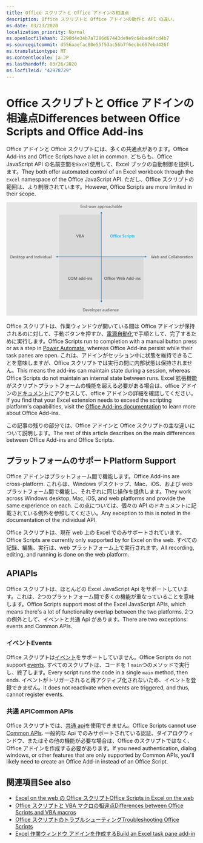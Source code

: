 ```yaml
---
title: Office スクリプトと Office アドインの相違点
description: Office スクリプトと Office アドインの動作と API の違い。
ms.date: 03/23/2020
localization_priority: Normal
ms.openlocfilehash: 2290d4e34b7a7286d67443de9e9c64bad4fcd4b7
ms.sourcegitcommit: d556aaefac80e55f53ac56b7f6ecbc657ebd426f
ms.translationtype: MT
ms.contentlocale: ja-JP
ms.lasthandoff: 03/26/2020
ms.locfileid: "42978729"
---
```

# <a name="differences-between-office-scripts-and-office-add-ins"></a><span data-ttu-id="43faf-103">Office スクリプトと Office アドインの相違点</span><span class="sxs-lookup"><span data-stu-id="43faf-103">Differences between Office Scripts and Office Add-ins</span></span>

<span data-ttu-id="43faf-104">Office アドインと Office スクリプトには、多くの共通点があります。</span><span class="sxs-lookup"><span data-stu-id="43faf-104">Office Add-ins and Office Scripts have a lot in common.</span></span> <span data-ttu-id="43faf-105">どちらも、Office JavaScript API の名前空間を`Excel`使用して、Excel ブックの自動制御を提供します。</span><span class="sxs-lookup"><span data-stu-id="43faf-105">They both offer automated control of an Excel workbook through the `Excel` namespace of the Office JavaScript API.</span></span> <span data-ttu-id="43faf-106">ただし、Office スクリプトの範囲は、より制限されています。</span><span class="sxs-lookup"><span data-stu-id="43faf-106">However, Office Scripts are more limited in their scope.</span></span>

![さまざまな Office 機能拡張ソリューションのフォーカス領域を示す4つの領域の図。](../images/office-programmability-diagram.png)

<span data-ttu-id="43faf-109">Office スクリプトは、作業ウィンドウが開いている間は Office アドインが保持されるのに対して、手動ボタンを押すか、[電源自動化](https://flow.microsoft.com/)で手順として、完了するために実行します。</span><span class="sxs-lookup"><span data-stu-id="43faf-109">Office Scripts run to completion with a manual button press or as a step in [Power Automate](https://flow.microsoft.com/), whereas Office Add-ins persist while their task panes are open.</span></span> <span data-ttu-id="43faf-110">これは、アドインがセッション中に状態を維持できることを意味しますが、Office スクリプトでは実行の間に内部状態は保持されません。</span><span class="sxs-lookup"><span data-stu-id="43faf-110">This means the add-ins can maintain state during a session, whereas Office Scripts do not maintain an internal state between runs.</span></span> <span data-ttu-id="43faf-111">Excel 拡張機能がスクリプトプラットフォームの機能を超える必要がある場合は、office アドインの[ドキュメント](/office/dev/add-ins)にアクセスして、office アドインの詳細を確認してください。</span><span class="sxs-lookup"><span data-stu-id="43faf-111">If you find that your Excel extension needs to exceed the scripting platform's capabilities, visit the [Office Add-ins documentation](/office/dev/add-ins) to learn more about Office Add-ins.</span></span>

<span data-ttu-id="43faf-112">この記事の残りの部分では、Office アドインと Office スクリプトの主な違いについて説明します。</span><span class="sxs-lookup"><span data-stu-id="43faf-112">The rest of this article describes on the main differences between Office Add-ins and Office Scripts.</span></span>

## <a name="platform-support"></a><span data-ttu-id="43faf-113">プラットフォームのサポート</span><span class="sxs-lookup"><span data-stu-id="43faf-113">Platform Support</span></span>

<span data-ttu-id="43faf-114">Office アドインはプラットフォーム間で機能します。</span><span class="sxs-lookup"><span data-stu-id="43faf-114">Office Add-ins are cross-platform.</span></span> <span data-ttu-id="43faf-115">これらは、Windows デスクトップ、Mac、iOS、および web プラットフォーム間で機能し、それぞれに同じ操作を提供します。</span><span class="sxs-lookup"><span data-stu-id="43faf-115">They work across Windows desktop, Mac, iOS, and web platforms and provide the same experience on each.</span></span> <span data-ttu-id="43faf-116">この点については、個々の API のドキュメントに記載されている例外を参照してください。</span><span class="sxs-lookup"><span data-stu-id="43faf-116">Any exception to this is noted in the documentation of the individual API.</span></span>

<span data-ttu-id="43faf-117">Office スクリプトは、現在 web 上の Excel でのみサポートされています。</span><span class="sxs-lookup"><span data-stu-id="43faf-117">Office Scripts are currently only supported by for Excel on the web.</span></span> <span data-ttu-id="43faf-118">すべての記録、編集、実行は、web プラットフォーム上で実行されます。</span><span class="sxs-lookup"><span data-stu-id="43faf-118">All recording, editing, and running is done on the web platform.</span></span>

## <a name="apis"></a><span data-ttu-id="43faf-119">API</span><span class="sxs-lookup"><span data-stu-id="43faf-119">APIs</span></span>

<span data-ttu-id="43faf-120">Office スクリプトは、ほとんどの Excel JavaScript Api をサポートしています。これは、2つのプラットフォーム間で多くの機能が重なっていることを意味します。</span><span class="sxs-lookup"><span data-stu-id="43faf-120">Office Scripts support most of the Excel JavaScript APIs, which means there's  a lot of functionality overlap between the two platforms.</span></span> <span data-ttu-id="43faf-121">2つの例外として、イベントと共通 Api があります。</span><span class="sxs-lookup"><span data-stu-id="43faf-121">There are two exceptions: events and Common APIs.</span></span>

### <a name="events"></a><span data-ttu-id="43faf-122">イベント</span><span class="sxs-lookup"><span data-stu-id="43faf-122">Events</span></span>

<span data-ttu-id="43faf-123">Office スクリプトは[イベント](/office/dev/add-ins/excel/excel-add-ins-events)をサポートしていません。</span><span class="sxs-lookup"><span data-stu-id="43faf-123">Office Scripts do not support [events](/office/dev/add-ins/excel/excel-add-ins-events).</span></span> <span data-ttu-id="43faf-124">すべてのスクリプトは、コードを 1 `main`つのメソッドで実行し、終了します。</span><span class="sxs-lookup"><span data-stu-id="43faf-124">Every script runs the code in a single `main` method, then ends.</span></span> <span data-ttu-id="43faf-125">イベントがトリガーされると再アクティブ化されないため、イベントを登録できません。</span><span class="sxs-lookup"><span data-stu-id="43faf-125">It does not reactivate when events are triggered, and thus, cannot register events.</span></span>

### <a name="common-apis"></a><span data-ttu-id="43faf-126">共通 API</span><span class="sxs-lookup"><span data-stu-id="43faf-126">Common APIs</span></span>

<span data-ttu-id="43faf-127">Office スクリプトでは、[共通 api](/javascript/api/office)を使用できません。</span><span class="sxs-lookup"><span data-stu-id="43faf-127">Office Scripts cannot use [Common APIs](/javascript/api/office).</span></span> <span data-ttu-id="43faf-128">一般的な Api でのみサポートされている認証、ダイアログウィンドウ、またはその他の機能が必要な場合は、Office のスクリプトではなく、Office アドインを作成する必要があります。</span><span class="sxs-lookup"><span data-stu-id="43faf-128">If you need authentication, dialog windows, or other features that are only supported by Common APIs, you'll likely need to create an Office Add-in instead of an Office Script.</span></span>

## <a name="see-also"></a><span data-ttu-id="43faf-129">関連項目</span><span class="sxs-lookup"><span data-stu-id="43faf-129">See also</span></span>

- [<span data-ttu-id="43faf-130">Excel on the web の Office スクリプト</span><span class="sxs-lookup"><span data-stu-id="43faf-130">Office Scripts in Excel on the web</span></span>](../overview/excel.md)
- [<span data-ttu-id="43faf-131">Office スクリプトと VBA マクロの相違点</span><span class="sxs-lookup"><span data-stu-id="43faf-131">Differences between Office Scripts and VBA macros</span></span>](vba-differences.md)
- [<span data-ttu-id="43faf-132">Office スクリプトのトラブルシューティング</span><span class="sxs-lookup"><span data-stu-id="43faf-132">Troubleshooting Office Scripts</span></span>](../testing/troubleshooting.md)
- [<span data-ttu-id="43faf-133">Excel 作業ウィンドウ アドインを作成する</span><span class="sxs-lookup"><span data-stu-id="43faf-133">Build an Excel task pane add-in</span></span>](/office/dev/add-ins/quickstarts/excel-quickstart-jquery)
